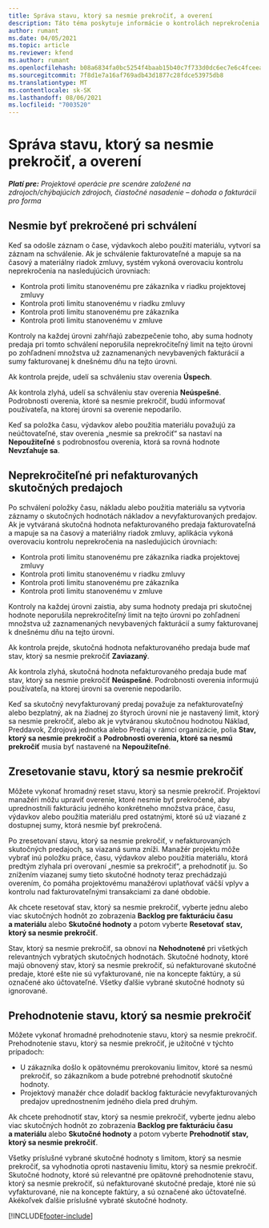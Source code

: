 ```yaml
---
title: Správa stavu, ktorý sa nesmie prekročiť, a overení
description: Táto téma poskytuje informácie o kontrolách neprekročenia limitu vykonávaných v aplikácii Project Operations.
author: rumant
ms.date: 04/05/2021
ms.topic: article
ms.reviewer: kfend
ms.author: rumant
ms.openlocfilehash: b08a6834fa0bc5254f4baab15b40c7f733d0dc6ec7e6c4fceea2836e5e4c656a
ms.sourcegitcommit: 7f8d1e7a16af769adb43d1877c28fdce53975db8
ms.translationtype: MT
ms.contentlocale: sk-SK
ms.lasthandoff: 08/06/2021
ms.locfileid: "7003520"
---
```

# <a name="manage-not-to-exceed-status-and-validations"></a>Správa stavu, ktorý sa nesmie prekročiť, a overení 

_**Platí pre:** Projektové operácie pre scenáre založené na zdrojoch/chýbajúcich zdrojoch, čiastočné nasadenie – dohoda o fakturácii pro forma_

## <a name="not-to-exceed-on-approvals"></a>Nesmie byť prekročené pri schválení

Keď sa odošle záznam o čase, výdavkoch alebo použití materiálu, vytvorí sa záznam na schválenie. Ak je schválenie fakturovateľné a mapuje sa na časový a materiálny riadok zmluvy, systém vykoná overovaciu kontrolu neprekročenia na nasledujúcich úrovniach:

  - Kontrola proti limitu stanovenému pre zákazníka v riadku projektovej zmluvy
  - Kontrola proti limitu stanovenému v riadku zmluvy
  - Kontrola proti limitu stanovenému pre zákazníka
  - Kontrola proti limitu stanovenému v zmluve

Kontroly na každej úrovni zahŕňajú zabezpečenie toho, aby suma hodnoty predaja pri tomto schválení neporušila neprekročiteľný limit na tejto úrovni po zohľadnení množstva už zaznamenaných nevybavených fakturácií a sumy fakturovanej k dnešnému dňu na tejto úrovni.

Ak kontrola prejde, udelí sa schváleniu stav overenia **Úspech**.

Ak kontrola zlyhá, udelí sa schváleniu stav overenia **Neúspešné**. Podrobnosti overenia, ktoré sa nesmie prekročiť, budú informovať používateľa, na ktorej úrovni sa overenie nepodarilo.

Keď sa položka času, výdavkov alebo použitia materiálu považujú za neúčtovateľné, stav overenia „nesmie sa prekročiť“ sa nastaví na **Nepoužiteľné** s podrobnosťou overenia, ktorá sa rovná hodnote **Nevzťahuje sa**.

## <a name="not-to-exceed-on-unbilled-sales-actuals"></a>Neprekročiteľné pri nefakturovaných skutočných predajoch

Po schválení položky času, nákladu alebo použitia materiálu sa vytvoria záznamy o skutočných hodnotách nákladov a nevyfakturovaných predajov. Ak je vytváraná skutočná hodnota nefakturovaného predaja fakturovateľná a mapuje sa na časový a materiálny riadok zmluvy, aplikácia vykoná overovaciu kontrolu neprekročenia na nasledujúcich úrovniach:

  - Kontrola proti limitu stanovenému pre zákazníka riadka projektovej zmluvy
  - Kontrola proti limitu stanovenému v riadku zmluvy
  - Kontrola proti limitu stanovenému pre zákazníka
  - Kontrola proti limitu stanovenému v zmluve

Kontroly na každej úrovni zaistia, aby suma hodnoty predaja pri skutočnej hodnote neporušila neprekročiteľný limit na tejto úrovni po zohľadnení množstva už zaznamenaných nevybavených fakturácií a sumy fakturovanej k dnešnému dňu na tejto úrovni.

Ak kontrola prejde, skutočná hodnota nefakturovaného predaja bude mať stav, ktorý sa nesmie prekročiť **Zaviazaný**.

Ak kontrola zlyhá, skutočná hodnota nefakturovaného predaja bude mať stav, ktorý sa nesmie prekročiť **Neúspešné**. Podrobnosti overenia informujú používateľa, na ktorej úrovni sa overenie nepodarilo.

Keď sa skutočný nevyfakturovaný predaj považuje za nefakturovateľný alebo bezplatný, ak na žiadnej zo štyroch úrovní nie je nastavený limit, ktorý sa nesmie prekročiť, alebo ak je vytváranou skutočnou hodnotou Náklad, Preddavok, Zdrojová jednotka alebo Predaj v rámci organizácie, polia **Stav, ktorý sa nesmie prekročiť** a **Podrobnosti overenia, ktoré sa nesmú prekročiť** musia byť nastavené na **Nepoužiteľné**.

## <a name="reset-the-not-to-exceed-status"></a>Zresetovanie stavu, ktorý sa nesmie prekročiť

Môžete vykonať hromadný reset stavu, ktorý sa nesmie prekročiť. Projektoví manažéri môžu upraviť overenie, ktoré nesmie byť prekročené, aby uprednostnili fakturáciu jedného konkrétneho množstva práce, času, výdavkov alebo použitia materiálu pred ostatnými, ktoré sú už viazané z dostupnej sumy, ktorá nesmie byť prekročená.

Po zresetovaní stavu, ktorý sa nesmie prekročiť, v nefakturovaných skutočných predajoch, sa viazaná suma zníži. Manažér projektu môže vybrať inú položku práce, času, výdavkov alebo použitia materiálu, ktorá predtým zlyhala pri overovaní „nesmie sa prekročiť“, a prehodnotiť ju. So znížením viazanej sumy tieto skutočné hodnoty teraz prechádzajú overením, čo pomáha projektovému manažérovi uplatňovať väčší vplyv a kontrolu nad fakturovateľnými transakciami za dané obdobie.

Ak chcete resetovať stav, ktorý sa nesmie prekročiť, vyberte jednu alebo viac skutočných hodnôt zo zobrazenia **Backlog pre fakturáciu času a materiálu** alebo **Skutočné hodnoty** a potom vyberte **Resetovať stav, ktorý sa nesmie prekročiť**.

Stav, ktorý sa nesmie prekročiť, sa obnoví na **Nehodnotené** pri všetkých relevantných vybratých skutočných hodnotách. Skutočné hodnoty, ktoré majú obnovený stav, ktorý sa nesmie prekročiť, sú nefakturované skutočné predaje, ktoré ešte nie sú vyfakturované, nie na koncepte faktúry, a sú označené ako účtovateľné. Všetky ďalšie vybrané skutočné hodnoty sú ignorované.

## <a name="reevaluate-not-to-exceed-status"></a>Prehodnotenie stavu, ktorý sa nesmie prekročiť

Môžete vykonať hromadné prehodnotenie stavu, ktorý sa nesmie prekročiť. Prehodnotenie stavu, ktorý sa nesmie prekročiť, je užitočné v týchto prípadoch:

  - U zákazníka došlo k opätovnému prerokovaniu limitov, ktoré sa nesmú prekročiť, so zákazníkom a bude potrebné prehodnotiť skutočné hodnoty.
  - Projektový manažér chce doladiť backlog fakturácie nevyfakturovaných predajov uprednostnením jedného diela pred druhým.

Ak chcete prehodnotiť stav, ktorý sa nesmie prekročiť, vyberte jednu alebo viac skutočných hodnôt zo zobrazenia **Backlog pre fakturáciu času a materiálu** alebo **Skutočné hodnoty** a potom vyberte **Prehodnotiť stav, ktorý sa nesmie prekročiť**.

Všetky príslušné vybrané skutočné hodnoty s limitom, ktorý sa nesmie prekročiť, sa vyhodnotia oproti nastaveniu limitu, ktorý sa nesmie prekročiť. Skutočné hodnoty, ktoré sú relevantné pre opätovné prehodnotenie stavu, ktorý sa nesmie prekročiť, sú nefakturované skutočné predaje, ktoré nie sú vyfakturované, nie na koncepte faktúry, a sú označené ako účtovateľné. Akékoľvek ďalšie príslušné vybraté skutočné hodnoty.


[!INCLUDE[footer-include](../../includes/footer-banner.md)]
